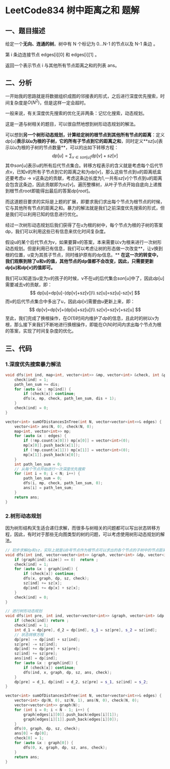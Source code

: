 # LeetCode834 树中距离之和 题解

## 一、题目描述

给定一个**无向、连通的树**。树中有 N 个标记为 0...N-1 的节点以及 N-1 条边 。

第 i 条边连接节点 edges\[i\]\[0\] 和 edges\[i\]\[1\] 。

返回一个表示节点 i 与其他所有节点距离之和的列表 ans。



## 二、分析

一开始我的思路就是将数据组织成图的邻接表的形式，之后进行深度优先搜索，时间复杂度是$O(N^2)$，但是这样一定会超时。

一般来说，有关深度优先搜索的优化无非两条：记忆化搜索，动态规划。

这是一道与树相关的题目，可以很自然地想到树形动态规划的解法。

可以想到**另一个树形动态规划，计算给定树的根节点到其他所有节点的距离**：定义$dp[u]$**表示以u为根的子树，它的所有子节点到它的距离之和**，同时定义**$sz[u]$表示以u为根的子树的节点数量**，可以的出如下转移方程：
$$
dp[u]=\sum_{v\in son[u]}{dp[v]+sz[v]}
$$
其中$son[u]$表示u的所有后代节点集合。转移方程表示的含义就是考虑每个后代节点v，已知v的所有子节点到它的距离之和为$dp[v]$，那么这些节点到u的距离纸盒还要考虑$u\to v$这条边的贡献，考虑这条边长度为1,一共有$sz[v]$个节点到u的距离会包含这条边，因此贡献即为$sz[v]$。遍历整棵树，从叶子节点开始自底向上递推到根节点root即能得出最后的答案$dp[root]$。

而这道题目要求的实际是上题的扩展，即要求我们求出每个节点为根节点的时候，它与其他所有节点的距离之和。暴力的解法就是我们之前深度优先搜索的形式，但是我们可以利用已知的信息进行优化。

经过一次树形动态规划后我们获得了在u为根的树中，每个节点为根的子树的答案dp，我们可以利用这些已有信息来优化时间复杂度。

假设u的某个后代节点为v，如果要算v的答案，本来需要以v为根来进行一次树形动态规划。但是利用已有信息，我们可以考虑让树的形态做一次改变**，让v换到根的位置，u变为其孩子节点，同时维护原有的dp信息。** **在这一次的转变中，我们观察到除了u和v的值，其他节点的dp值都不会改变，因此，只需要更新$dp[u]$和$dp[v]$的值即可。**

我们可以知道当u变为v的孩子的时候，v不在u的后代集合$son[u]$中了，因此$dp[u]$需要减去v的贡献，即：
$$
dp[u]=dp[u]-(dp[v]+sz[v])\\
sz[u]=sz[u]-sz[v]
$$
而v的后代节点集合中多出了u，因此$dp[v]$需要由u更新上来，即：
$$
dp[v]=dp[v]+(dp[u]+sz[u])\\
sz[v]=sz[v]+sz[u]
$$
至此，我们完成了换根操作，在$O(1)$时间内维护了$dp$的信息，且此时的树以v为根，那么接下来我们不断地进行换根操作，即能在$O(N)$时间内求出每个节点为根的答案，实现了时间复杂度的优化。



## 三、代码

### 1.深度优先搜索暴力解法

```c++
void dfs(int ind, map<int, vector<int>> &mp, vector<int> &check, int &path_len_sum, int dis) {
    check[ind] = 1;
    path_len_sum += dis;
    for (auto &x : mp[ind]) {
        if (check[x]) continue;
        dfs(x, mp, check, path_len_sum, dis + 1);
    }
    check[ind] = 0;
}

vector<int> sumOfDistancesInTree(int N, vector<vector<int>>& edges) {
    vector<int> ans(N, 0), check(N, 0);
    map<int, vector<int>> mp;
    for (auto &x : edges) {
        if (!mp.count(x[0])) mp[x[0]] = vector<int>(0);
        mp[x[0]].push_back(x[1]);
        if (!mp.count(x[1])) mp[x[1]] = vector<int>(0);
        mp[x[1]].push_back(x[0]);
    }
    int path_len_sum = 0;
    // 从每个节点开始进行一次深度优先搜索
    for (int i = 0; i < N; i++) {
        path_len_sum = 0;
        dfs(i, mp, check, path_len_sum, 0);
        ans[i] = path_len_sum;
    }
    return ans;
}
```



### 2.树形动态规划

因为树形结构天生适合递归求解，而很多与树相关的问题都可以写出状态转移方程，因此，有时对于那些无向图类型的树的问题，可以考虑使用树形动态规划的解法。

```c++
// 初步求解dp和sz，实际上就是以0号节点作为根节点可以求出的各个节点的子树中的节点距离该节点的距离和该节点的子树中的节点数量。
void dfs(int ind, vector<vector<int>> &graph, vector<int> &dp, vector<int> &sz, vector<int> &check) {
    if (graph[ind].size() == 0)  return ;
    check[ind] = 1;
    for (auto &x : graph[ind]) {
        if (check[x]) continue;
        dfs(x, graph, dp, sz, check);
        sz[ind] += sz[x];
        dp[ind] += dp[x] + sz[x];
    }
    check[ind] = 0;
}

// 进行树形动态规划
void dfs(int pre, int ind, vector<vector<int>> &graph, vector<int> &dp, vector<int> &sz, vector<int> &ans, vector<int> &check) {
    if (check[ind]) return ;
    check[ind] = 1;
    int d_1 = dp[pre], d_2 = dp[ind], s_1 = sz[pre], s_2 = sz[ind];
    // 状态转移方程
    dp[pre] -= dp[ind] + sz[ind];
    sz[pre] -= sz[ind];
    dp[ind] += dp[pre] + sz[pre];
    sz[ind] += sz[pre];
    ans[ind] = dp[ind];
    for (auto &x : graph[ind]) {
        if (check[x]) continue;
        dfs(ind, x, graph, dp, sz, ans, check);
    }
    dp[pre] = d_1, dp[ind] = d_2, sz[pre] = s_1, sz[ind] = s_2;
}

vector<int> sumOfDistancesInTree(int N, vector<vector<int>>& edges) {
    vector<int> dp(N, 0), sz(N, 1), ans(N, 0), check(N, 0);
    vector<vector<int>> graph(N);
    for (int i = 0; i < N - 1; i++) {
        graph[edges[i][0]].push_back(edges[i][1]);
        graph[edges[i][1]].push_back(edges[i][0]);
    }
    dfs(0, graph, dp, sz, check);
    ans[0] = dp[0];
    check[0] = 1;
    for (auto &x : graph[0]) {
        dfs(0, x, graph, dp, sz, ans, check);
    }
    return ans;
}
```

